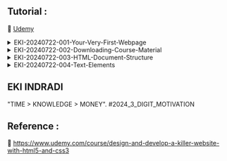 ## Tutorial :

:link: [Udemy](https://www.udemy.com/course/design-and-develop-a-killer-website-with-html5-and-css3)

<details>
  <summary>EKI-20240722-001-Your-Very-First-Webpage</summary>

TOOLS

```sh
https://code.visualstudio.com/Download

https://marketplace.visualstudio.com/items?itemName=esbenp.prettier-vscode

https://marketplace.visualstudio.com/items?itemName=azemoh.one-monokai


```

vscode settings (auto save + auto format)

```sh

settings -> "default formatter" > default formatter = Prettier - Code formatter (esbenp.prettier-vscode)

settings -> "Format On Save" > Editor: Format On Save = Enable

settings -> "Auto Save" > Files: Auto Save = OnFocusChange

settings -> "Tab Size" > Editor: Tab Size = 2 (default 4)

settings -> "Auto Closing Tags" > HTML: auto closing tags = disabled

```

show web

```sh

CTRL + P

'>Simple Browser'

```

</details>

<details>
  <summary>EKI-20240722-002-Downloading-Course-Material</summary>

Downloading Course Material

```sh

https://github.com/jonasschmedtmann/html-css-course

```

</details>

<details>
  <summary>EKI-20240722-003-HTML-Document-Structure</summary>

02-HTML-Fundamentals

```sh

settings -> "auto closing tags" > HTML: auto closing tags = disabled

```

</details>

<details>
  <summary>EKI-20240722-004-Text-Elements</summary>

02-HTML-Fundamentals

```sh

update index.html

```

</details>

## EKI INDRADI

"TIME > KNOWLEDGE > MONEY". #2024_3_DIGIT_MOTIVATION

## Reference :

:link: https://www.udemy.com/course/design-and-develop-a-killer-website-with-html5-and-css3
